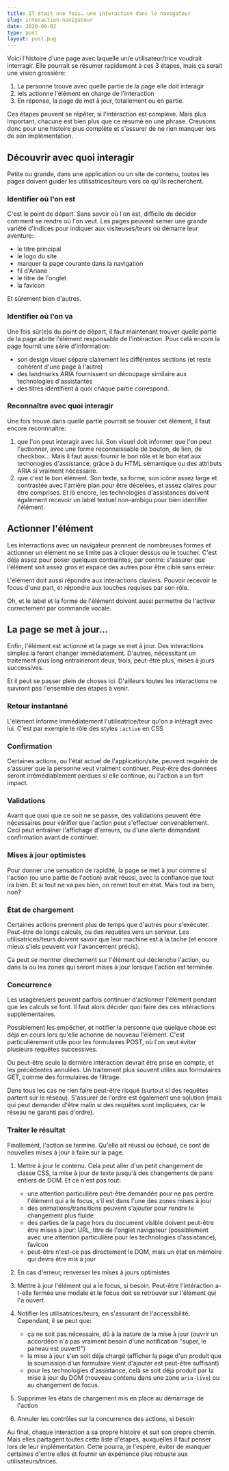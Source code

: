 ```yaml
---
title: Il était une fois… une interaction dans le navigateur
slug: interaction-navigateur
date: 2020-09-02
type: post
layout: post.pug
---
```

Voici l'histoire d'une page avec laquelle un/e utilisateur/trice voudrait interragir. Elle pourrait se résumer rapidement à ces 3 étapes, mais ça serait une vision grossière:

1. La personne trouve avec quelle partie de la page elle doit interagir
2. Iels actionne l'élément en charge de l'interaction
3. En réponse, la page de met à jour, totallement ou en partie.

Ces étapes peuvent se répêter, si l'intéraction est complexe. Mais plus important, chacune est bien plus que ce résumé en une phrase. Creusons donc pour une histoire plus complète et s'assurer de ne rien manquer lors de son implémentation.

Découvrir avec quoi interagir
---

Petite ou grande, dans une application ou un site de contenu, toutes les pages doivent guider les utilisatrices/teurs vers ce qu'ils recherchent.

### Identifier où l'on est

C'est le point de départ. Sans savoir où l'on est, difficile de décider comment se rendre où l'on veut. Les pages peuvent semer une grande variété d'indices pour indiquer aux visiteuses/teurs où démarre leur aventure:

- le titre principal
- le logo du site
- marquer la page courante dans la navigation
- fil d'Ariane
- le titre de l'onglet
- la favicon

Et sûrement bien d'autres.

### Identifier où l'on va

Une fois sûr(e)s du point de départ, il faut maintenant trouver quelle partie de la page abrite l'élément responsable de l'intéraction. Pour celà encore la page fournit une série d'information:

- son design visuel sépare clairement les différentes sections (et reste cohérent d'une page à l'autre)
- des landmarks ARIA fournissent un découpage similaire aux technologies d'assistantes
- des titres identifient à quoi chaque partie correspond.

### Reconnaître avec quoi interagir

Une fois trouvé dans quelle partie pourrait se trouver cet élément, il faut encore reconnnaitre:

1. que l'on peut interagir avec lui. Son visuel doit informer que l'on peut l'actionner, avec une forme reconnaissable de bouton, de lien, de checkbox… Mais il faut aussi fournir le bon rôle et le bon état aux techonogies d'assistance, grâce à du HTML sémantique ou des attributs ARIA si vraiment nécessaire.
2. que c'est le bon élément. Son texte, sa forme, son icône assez large et contrastée avec l'arrière plan pour être décelées, et assez claires pour être comprises. Et là encore, les technologies d'assistances doivent également recevoir un label textuel non-ambigu pour bien identifier l'élément.

Actionner l'élément
---

Les interractions avec un navigateur prennent de nombreuses formes et actionner un élément ne se limite pas à cliquer dessus ou le toucher. C'est déja assez pour poser quelques contraintes, par contre: s'assurer que l'élément soit assez gros et espacé des autres pour être ciblé sans erreur.

L'élément doit aussi répondre aux interactions claviers. Pouvoir recevoir le focus d'une part, et répondre aux touches requises par son rôle.

Oh, et le label et la forme de l'élément doivent aussi permettre de l'activer correctement par commande vocale.

La page se met à jour…
---

Enfin, l'élément est actionné et la page se met à jour. Des interactions simples la feront changer immédiatement. D'autres, nécessitant un traitement plus long entraineront deux, trois, peut-être plus, mises à jours successives.

Et il peut se passer plein de choses ici. D'ailleurs toutes les interactions ne suivront pas l'ensemble des étapes à venir.

### Retour instantané

L'élément informe immédiatement l'utilisatrice/teur qu'on a intéragit avec lui. C'est par exemple le rôle des styles `:active` en CSS

### Confirmation

Certaines actions, ou l'état actuel de l'application/site, peuvent requérir de s'assurer que la personne veut vraiment continuer. Peut-être des données seront irrémédiablement perdues si elle continue, ou l'action a un fort impact.

### Validations

Avant que quoi que ce soit ne se passe, des validations peuvent être nécessaires pour vérifier que l'action peut s'effectuer convenablement. Ceci peut entraîner l'affichage d'erreurs, ou d'une alerte demandant confirmation avant de continuer.

### Mises à jour optimistes

Pour donner une sensation de rapidité, la page se met à jour comme si l'action (ou une partie de l'action) avait réussi, avec la confiance que tout ira bien. Et si tout ne va pas bien, on remet tout en état. Mais tout ira bien, non?

### État de chargement

Certaines actions prennent plus de temps que d'autres pour s'exécuter. Peut-être de longs calculs, ou des requêtes vers un serveur. Les utilisatrices/teurs doivent savoir que leur machine est à la tache (et encore mieux s'iels peuvent voir l'avancement précis).

Ça peut se montrer directement sur l'élément qui déclenche l'action, ou dans la ou les zones qui seront mises à jour lorsque l'action est terminée.

### Concurrence

Les usagères/ers peuvent parfois continuer d'actionner l'élément pendant que les calculs se font. Il faut alors décider quoi faire des ces intéractions supplémentaires.

Possiblement les empêcher, et notifier la personne que quelque chose est déja en cours lors qu'elle actionne de nouveau l'élément. C'est particulièrement utile pour les formulaires POST, où l'on veut éviter plusieurs requêtes successives.

Ou peut-être seule la dernière intéraction devrait être prise en compte, et les précédentes annulées. Un traitement plus souvent utiles aux formulaires GET, comme des formulaires de filtrage.

Dans tous les cas ne rien faire peut-être risqué (surtout si des requêtes partent sur le réseau). S'assurer de l'ordre est également une solution (mais qui peut demander d'être malin si des requêtes sont impliquées, car le réseau ne garanti pas d'ordre).

### Traiter le résultat

Finallement, l'action se termine. Qu'elle ait réussi ou échoué, ce sont de nouvelles mises à jour à faire sur la page.

1. Mettre à jour le contenu. Cela peut aller d'un petit changement de classe CSS, la mise à jour de texte jusqu'à des changements de pans entiers de DOM. Et ce n'est pas tout:

    - une attention particulière peut-être demandée pour ne pas perdre l'élément qui a le focus, s'il est dans l'une des zones mises à jour
    - des animations/transitions peuvent s'ajouter pour rendre le changement plus fluide
    - des parties de la page hors du document visible doivent peut-être être mises à jour: URL, titre de l'onglet navigateur (possiblement avec une attention particulière pour les technologies d'assistance), favicon
    - peut-être n'est-ce pas directement le DOM, mais un état en mémoire qui devra être mis à jour

2. En cas d'erreur, renverser les mises à jours optimistes
3. Mettre à jour l'élément qui a le focus, si besoin. Peut-être l'intéraction a-t-elle fermée une modale et le focus doit se retrouver sur l'élément qui l'a ouvert.
4. Notifier les utilisatrices/teurs, en s'assurant de l'accessibilité. Cependant, il se peut que:

    - ça ne soit pas nécessaire, dû à la nature de la mise à jour (ouvrir un accordéon n'a pas vraiment besoin d'une notification "super, le paneau est ouvert!")
    - la mise à jour s'en soit déja chargé (afficher la page d'un produit que la soumission d'un formulaire vient d'ajouter est peut-être suffisant)
    - pour les technologies d'assistance, celà se soit déja produit par la mise à jour du DOM (nouveau contenu dans une zone `aria-live`) ou au changement de focus.

5. Supprimer les états de chargement mis en place au démarrage de l'action
6. Annuler les contrôles sur la concurrence des actions, si besoin

Au final, chaque interaction a sa propre histoire et suit son propre chemin. Mais elles partagent toutes cette liste d'étapes, auxquelles il faut penser lors de leur implémentation. Cette pourra, je l'espère, éviter de manquer certaines d'entre elles et fournir un expérience plus robuste aux utilisateurs/trices.
